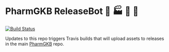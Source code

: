 # PharmGKB ReleaseBot :bookmark: :factory: :robot: :tada:

[![Build Status](https://travis-ci.com/PharmGKB/releasebot.svg?branch=main)](https://travis-ci.com/PharmGKB/releasebot)

Updates to this repo triggers Travis builds that will upload assets to releases in the main [PharmGKB](https://github.com/PharmGKB/PharmGKB) repo.
